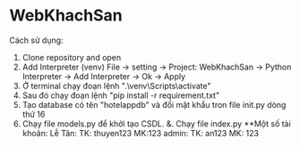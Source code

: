 # WebKhachSan
Cách sử dụng:
1. Clone repository and open
2. Add Interpreter (venv) File -> setting -> Project: WebKhachSan -> Python Interpreter -> Add Interpreter -> Ok -> Apply
3. Ở terminal chạy đoạn lệnh ".\venv\Scripts\activate"
4. Sau đó chạy đoạn lệnh "pip install -r requirement.txt" 
5. Tạo database có tên "hotelappdb" và đổi mặt khẩu tron file init.py dòng thứ 16
6. Chạy file models.py để khởi tạo CSDL.
&. Chạy file index.py
**Một số tài khoản: 
Lễ Tân: TK: thuyen123   MK:123
admin:  TK: an123       MK: 123
